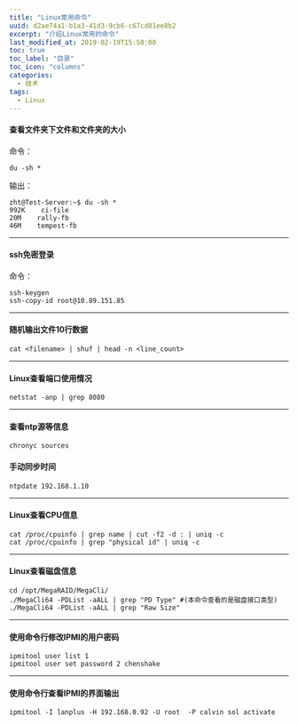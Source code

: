 ```yaml
---
title: "Linux常用命令"
uuid: d2ae74a1-b1a3-41d3-9cb6-c67cd81ee8b2
excerpt: "介绍Linux常用的命令"
last_modified_at: 2019-02-19T15:50:00
toc: true
toc_label: "目录"
toc_icon: "columns"
categories:
  - 技术
tags:
  - Linux
---
```


#### 查看文件夹下文件和文件夹的大小
命令：
```shell
du -sh *
```
输出：
```shell
zht@Test-Server:~$ du -sh *
992K    ci-file
20M    rally-fb
46M    tempest-fb
```
***

#### ssh免密登录
命令：
```shell
ssh-keygen
ssh-copy-id root@10.89.151.85
```
***

#### 随机输出文件10行数据
```shell
cat <filename> | shuf | head -n <line_count>
```
***

#### Linux查看端口使用情况
```shell
netstat -anp | grep 8080
```
***

#### 查看ntp源等信息
```shell
chronyc sources
```

#### 手动同步时间
```shell
ntpdate 192.168.1.10
```
***

#### Linux查看CPU信息
```shell
cat /proc/cpuinfo | grep name | cut -f2 -d : | uniq -c 
cat /proc/cpuinfo | grep "physical id" | uniq -c
```
***

#### Linux查看磁盘信息
```shell
cd /opt/MegaRAID/MegaCli/
./MegaCli64 -PDList -aALL | grep "PD Type" #(本命令查看的是磁盘接口类型)
./MegaCli64 -PDList -aALL | grep "Raw Size"
```
***

#### 使用命令行修改IPMI的用户密码
```shell
ipmitool user list 1
ipmitool user set password 2 chenshake
```
***

#### 使用命令行查看IPMI的界面输出
```shell
ipmitool -I lanplus -H 192.168.0.92 -U root  -P calvin sol activate
```


